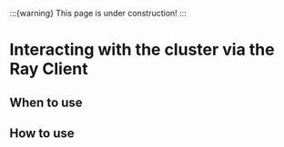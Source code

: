 :::{warning}
This page is under construction!
:::
# Interacting with the cluster via the Ray Client
## When to use
## How to use
